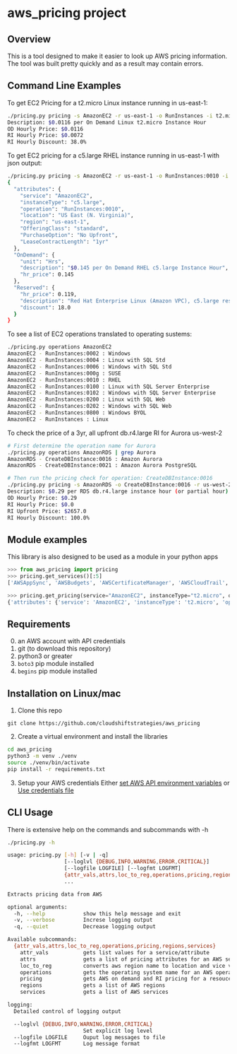 # aws_pricing project

## Overview

This is a tool designed to make it easier to look up AWS pricing information. The tool was built pretty quickly and as a result may contain errors. 

## Command Line Examples

To get EC2 Pricing for a t2.micro Linux instance running in us-east-1:
```bash
./pricing.py pricing -s AmazonEC2 -r us-east-1 -o RunInstances -i t2.micro
Description: $0.0116 per On Demand Linux t2.micro Instance Hour
OD Hourly Price: $0.0116
RI Hourly Price: $0.0072
RI Hourly Discount: 38.0%
```

To get EC2 pricing for a c5.large RHEL instance running in us-east-1 with json output:
```bash
./pricing.py pricing -s AmazonEC2 -r us-east-1 -o RunInstances:0010 -i c5.large  --json-out
{
  "attributes": {
    "service": "AmazonEC2",
    "instanceType": "c5.large",
    "operation": "RunInstances:0010",
    "location": "US East (N. Virginia)",
    "region": "us-east-1",
    "OfferingClass": "standard",
    "PurchaseOption": "No Upfront",
    "LeaseContractLength": "1yr"
  },
  "OnDemand": {
    "unit": "Hrs",
    "description": "$0.145 per On Demand RHEL c5.large Instance Hour",
    "hr_price": 0.145
  },
  "Reserved": {
    "hr_price": 0.119,
    "description": "Red Hat Enterprise Linux (Amazon VPC), c5.large reserved instance applied",
    "discount": 18.0
  }
}
```

To see a list of EC2 operations translated to operating sustems:
```bash
./pricing.py operations AmazonEC2
AmazonEC2 - RunInstances:0002 : Windows
AmazonEC2 - RunInstances:0004 : Linux with SQL Std
AmazonEC2 - RunInstances:0006 : Windows with SQL Std
AmazonEC2 - RunInstances:000g : SUSE
AmazonEC2 - RunInstances:0010 : RHEL
AmazonEC2 - RunInstances:0100 : Linux with SQL Server Enterprise
AmazonEC2 - RunInstances:0102 : Windows with SQL Server Enterprise
AmazonEC2 - RunInstances:0200 : Linux with SQL Web
AmazonEC2 - RunInstances:0202 : Windows with SQL Web
AmazonEC2 - RunInstances:0800 : Windows BYOL
AmazonEC2 - RunInstances : Linux
```

To check the price of a 3yr, all upfront db.r4.large RI for Aurora us-west-2
```bash
# First determine the operation name for Aurora
./pricing.py operations AmazonRDS | grep Aurora
AmazonRDS - CreateDBInstance:0016 : Amazon Aurora
AmazonRDS - CreateDBInstance:0021 : Amazon Aurora PostgreSQL

# Then run the pricing check for operation: CreateDBInstance:0016
./pricing.py pricing -s AmazonRDS -o CreateDBInstance:0016 -r us-west-2 -i db.r4.large -L 3yr -P "All Upfront"
Description: $0.29 per RDS db.r4.large instance hour (or partial hour) running Amazon Aurora
OD Hourly Price: $0.29
RI Hourly Price: $0.0
RI Upfront Price: $2657.0
RI Hourly Discount: 100.0%
```

## Module examples
This library is also designed to be used as a module in your python apps

```python
>>> from aws_pricing import pricing
>>> pricing.get_services()[:5]
['AWSAppSync', 'AWSBudgets', 'AWSCertificateManager', 'AWSCloudTrail', 'AWSCodeCommit']

>>> pricing.get_pricing(service="AmazonEC2", instanceType="t2.micro", operation="RunInstances:0002", region="us-west-2")
{'attributes': {'service': 'AmazonEC2', 'instanceType': 't2.micro', 'operation': 'RunInstances:0002', 'location': 'US West (Oregon)', 'region': 'us-west-2', 'OfferingClass': 'standard', 'PurchaseOption': 'No Upfront', 'LeaseContractLength': '1yr'}, 'OnDemand': {'unit': 'Hrs', 'description': '$0.0162 per On Demand Windows t2.micro Instance Hour', 'hr_price': 0.0162}, 'Reserved': {'hr_price': 0.0118, 'description': 'Windows (Amazon VPC), t2.micro reserved instance applied', 'discount': 27.0}}

```

## Requirements
0. an AWS account with API credentials
1. git (to download this repository)
1. python3 or greater
2. `boto3` pip module installed
3. `begins` pip module installed

## Installation on Linux/mac

1. Clone this repo
```
git clone https://github.com/cloudshiftstrategies/aws_pricing
```

2. Create a virtual environment and install the libraries
```bash
cd aws_pricing
python3 -m venv ./venv
source ./venv/bin/activate
pip install -r requirements.txt
```

3. Setup your AWS credentials 
Either [set AWS API environment variables](https://docs.aws.amazon.com/cli/latest/userguide/cli-environment.html)
or
[Use credentials file](https://docs.aws.amazon.com/cli/latest/userguide/cli-multiple-profiles.html)


## CLI Usage
There is extensive help on the commands and subcommands with -h
```bash
./pricing.py -h

usage: pricing.py [-h] [-v | -q]
                  [--loglvl {DEBUG,INFO,WARNING,ERROR,CRITICAL}]
                  [--logfile LOGFILE] [--logfmt LOGFMT]
                  {attr_vals,attrs,loc_to_reg,operations,pricing,regions,services}
                  ...

Extracts pricing data from AWS

optional arguments:
  -h, --help            show this help message and exit
  -v, --verbose         Increse logging output
  -q, --quiet           Decrease logging output

Available subcommands:
  {attr_vals,attrs,loc_to_reg,operations,pricing,regions,services}
    attr_vals           gets list values for a service/attribute
    attrs               gets a list of pricing attributes for an AWS service
    loc_to_reg          converts aws region name to location and vice versa
    operations          gets the operating system name for an AWS operation
    pricing             gets AWS on demand and RI pricing for a resouce
    regions             gets a list of AWS regions
    services            gets a list of AWS services

logging:
  Detailed control of logging output

  --loglvl {DEBUG,INFO,WARNING,ERROR,CRITICAL}
                        Set explicit log level
  --logfile LOGFILE     Ouput log messages to file
  --logfmt LOGFMT       Log message format
```
